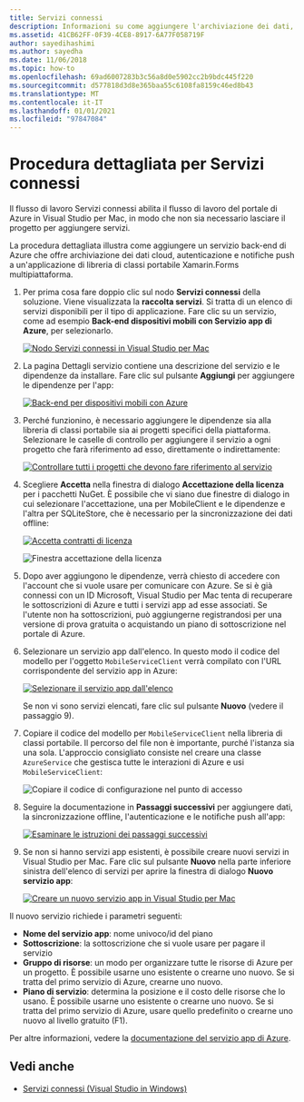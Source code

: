 ```yaml
---
title: Servizi connessi
description: Informazioni su come aggiungere l'archiviazione dei dati, l'autenticazione e le notifiche push di Azure dall'interno Visual Studio per Mac a un'applicazione multipiattaforma.
ms.assetid: 41CB62FF-0F39-4CE8-8917-6A77F058719F
author: sayedihashimi
ms.author: sayedha
ms.date: 11/06/2018
ms.topic: how-to
ms.openlocfilehash: 69ad6007283b3c56a8d0e5902cc2b9bdc445f220
ms.sourcegitcommit: d577818d3d8e365baa55c6108fa8159c46ed8b43
ms.translationtype: MT
ms.contentlocale: it-IT
ms.lasthandoff: 01/01/2021
ms.locfileid: "97847084"
---
```

# <a name="connected-services-walkthrough"></a>Procedura dettagliata per Servizi connessi

Il flusso di lavoro Servizi connessi abilita il flusso di lavoro del portale di Azure in Visual Studio per Mac, in modo che non sia necessario lasciare il progetto per aggiungere servizi.

La procedura dettagliata illustra come aggiungere un servizio back-end di Azure che offre archiviazione dei dati cloud, autenticazione e notifiche push a un'applicazione di libreria di classi portabile Xamarin.Forms multipiattaforma.

1. Per prima cosa fare doppio clic sul nodo **Servizi connessi** della soluzione. Viene visualizzata la **raccolta servizi**.
  Si tratta di un elenco di servizi disponibili per il tipo di applicazione. Fare clic su un servizio, come ad esempio **Back-end dispositivi mobili con Servizio app di Azure**, per selezionarlo.

    [![Nodo Servizi connessi in Visual Studio per Mac](media/connected-services-image001-sml.png "Nodo Servizi connessi in Visual Studio per Mac")](media/connected-services-image001.png#lightbox)

2. La pagina Dettagli servizio contiene una descrizione del servizio e le dipendenze da installare.
  Fare clic sul pulsante **Aggiungi** per aggiungere le dipendenze per l'app:

    [![Back-end per dispositivi mobili con Azure](media/connected-services-image002-sml.png "Back-end per dispositivi mobili con Azure")](media/connected-services-image002.png#lightbox)

3. Perché funzionino, è necessario aggiungere le dipendenze sia alla libreria di classi portabile sia ai progetti specifici della piattaforma.
  Selezionare le caselle di controllo per aggiungere il servizio a ogni progetto che farà riferimento ad esso, direttamente o indirettamente:

    [![Controllare tutti i progetti che devono fare riferimento al servizio](media/connected-services-image003-sml.png "Controllare tutti i progetti che devono fare riferimento al servizio")](media/connected-services-image003.png#lightbox)

4. Scegliere **Accetta** nella finestra di dialogo **Accettazione della licenza** per i pacchetti NuGet.
  È possibile che vi siano due finestre di dialogo in cui selezionare l'accettazione, una per MobileClient e le dipendenze e l'altra per SQLiteStore, che è necessario per la sincronizzazione dei dati offline:

    [![Accetta contratti di licenza](media/connected-services-image004-sml.png "Accetta contratti di licenza")](media/connected-services-image004.png#lightbox)

    ![Finestra accettazione della licenza](media/connected-services-image005.png "Finestra accettazione della licenza")

5. Dopo aver aggiungono le dipendenze, verrà chiesto di accedere con l'account che si vuole usare per comunicare con Azure.
  Se si è già connessi con un ID Microsoft, Visual Studio per Mac tenta di recuperare le sottoscrizioni di Azure e tutti i servizi app ad esse associati. Se l'utente non ha sottoscrizioni, può aggiungerne registrandosi per una versione di prova gratuita o acquistando un piano di sottoscrizione nel portale di Azure.

6. Selezionare un servizio app dall'elenco. In questo modo il codice del modello per l'oggetto `MobileServiceClient` verrà compilato con l'URL corrispondente del servizio app in Azure:

    [![Selezionare il servizio app dall'elenco](media/connected-services-image006-sml.png "Selezionare il servizio app dall'elenco")](media/connected-services-image006.png#lightbox)

    Se non vi sono servizi elencati, fare clic sul pulsante **Nuovo** (vedere il passaggio 9).

7. Copiare il codice del modello per `MobileServiceClient` nella libreria di classi portabile. Il percorso del file non è importante, purché l'istanza sia una sola.
  L'approccio consigliato consiste nel creare una classe `AzureService` che gestisca tutte le interazioni di Azure e usi `MobileServiceClient`:

    ![Copiare il codice di configurazione nel punto di accesso](media/connected-services-image007.png "Copiare il codice di configurazione nell'app")

8. Seguire la documentazione in **Passaggi successivi** per aggiungere dati, la sincronizzazione offline, l'autenticazione e le notifiche push all'app:

    [![Esaminare le istruzioni dei passaggi successivi](media/connected-services-image008-sml.png "Esaminare le istruzioni dei passaggi successivi")](media/connected-services-image008.png#lightbox)

9. Se non si hanno servizi app esistenti, è possibile creare nuovi servizi in Visual Studio per Mac.
  Fare clic sul pulsante **Nuovo** nella parte inferiore sinistra dell'elenco di servizi per aprire la finestra di dialogo **Nuovo servizio app**:

    [![Creare un nuovo servizio app in Visual Studio per Mac](media/connected-services-image009-sml.png "Creare un nuovo servizio app in Visual Studio per Mac")](media/connected-services-image009.png#lightbox)

Il nuovo servizio richiede i parametri seguenti:

- **Nome del servizio app**: nome univoco/id del piano
- **Sottoscrizione**: la sottoscrizione che si vuole usare per pagare il servizio
- **Gruppo di risorse**: un modo per organizzare tutte le risorse di Azure per un progetto. È possibile usarne uno esistente o crearne uno nuovo. Se si tratta del primo servizio di Azure, crearne uno nuovo.
- **Piano di servizio**: determina la posizione e il costo delle risorse che lo usano. È possibile usarne uno esistente o crearne uno nuovo. Se si tratta del primo servizio di Azure, usare quello predefinito o crearne uno nuovo al livello gratuito (F1).

Per altre informazioni, vedere la [documentazione del servizio app di Azure](/azure/app-service-mobile/).

## <a name="see-also"></a>Vedi anche

- [Servizi connessi (Visual Studio in Windows)](/visualstudio/azure/vs-azure-tools-connected-services-storage)